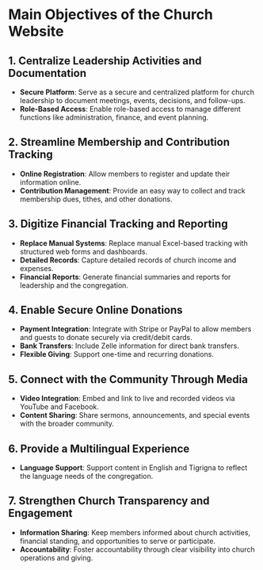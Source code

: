 # Main Objectives of the Church Website

## 1. Centralize Leadership Activities and Documentation

- **Secure Platform**: Serve as a secure and centralized platform for church leadership to document meetings, events, decisions, and follow-ups.
- **Role-Based Access**: Enable role-based access to manage different functions like administration, finance, and event planning.

## 2. Streamline Membership and Contribution Tracking

- **Online Registration**: Allow members to register and update their information online.
- **Contribution Management**: Provide an easy way to collect and track membership dues, tithes, and other donations.

## 3. Digitize Financial Tracking and Reporting

- **Replace Manual Systems**: Replace manual Excel-based tracking with structured web forms and dashboards.
- **Detailed Records**: Capture detailed records of church income and expenses.
- **Financial Reports**: Generate financial summaries and reports for leadership and the congregation.

## 4. Enable Secure Online Donations

- **Payment Integration**: Integrate with Stripe or PayPal to allow members and guests to donate securely via credit/debit cards.
- **Bank Transfers**: Include Zelle information for direct bank transfers.
- **Flexible Giving**: Support one-time and recurring donations.

## 5. Connect with the Community Through Media

- **Video Integration**: Embed and link to live and recorded videos via YouTube and Facebook.
- **Content Sharing**: Share sermons, announcements, and special events with the broader community.

## 6. Provide a Multilingual Experience

- **Language Support**: Support content in English and Tigrigna to reflect the language needs of the congregation.

## 7. Strengthen Church Transparency and Engagement

- **Information Sharing**: Keep members informed about church activities, financial standing, and opportunities to serve or participate.
- **Accountability**: Foster accountability through clear visibility into church operations and giving.